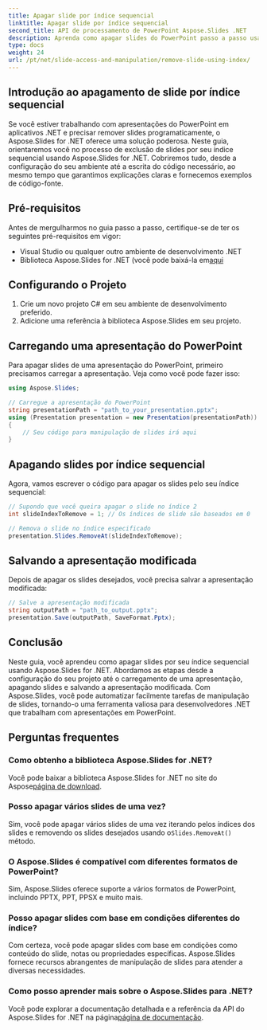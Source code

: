 ```yaml
---
title: Apagar slide por índice sequencial
linktitle: Apagar slide por índice sequencial
second_title: API de processamento de PowerPoint Aspose.Slides .NET
description: Aprenda como apagar slides do PowerPoint passo a passo usando Aspose.Slides for .NET. Nosso guia fornece instruções claras e código-fonte completo para ajudá-lo a remover slides programaticamente por seu índice sequencial.
type: docs
weight: 24
url: /pt/net/slide-access-and-manipulation/remove-slide-using-index/
---
```


## Introdução ao apagamento de slide por índice sequencial

Se você estiver trabalhando com apresentações do PowerPoint em aplicativos .NET e precisar remover slides programaticamente, o Aspose.Slides for .NET oferece uma solução poderosa. Neste guia, orientaremos você no processo de exclusão de slides por seu índice sequencial usando Aspose.Slides for .NET. Cobriremos tudo, desde a configuração do seu ambiente até a escrita do código necessário, ao mesmo tempo que garantimos explicações claras e fornecemos exemplos de código-fonte.

## Pré-requisitos

Antes de mergulharmos no guia passo a passo, certifique-se de ter os seguintes pré-requisitos em vigor:

- Visual Studio ou qualquer outro ambiente de desenvolvimento .NET
-  Biblioteca Aspose.Slides for .NET (você pode baixá-la em[aqui](https://releases.aspose.com/slides/net/)

## Configurando o Projeto

1. Crie um novo projeto C# em seu ambiente de desenvolvimento preferido.
2. Adicione uma referência à biblioteca Aspose.Slides em seu projeto.

## Carregando uma apresentação do PowerPoint

Para apagar slides de uma apresentação do PowerPoint, primeiro precisamos carregar a apresentação. Veja como você pode fazer isso:

```csharp
using Aspose.Slides;

// Carregue a apresentação do PowerPoint
string presentationPath = "path_to_your_presentation.pptx";
using (Presentation presentation = new Presentation(presentationPath))
{
    // Seu código para manipulação de slides irá aqui
}
```

## Apagando slides por índice sequencial

Agora, vamos escrever o código para apagar os slides pelo seu índice sequencial:

```csharp
// Supondo que você queira apagar o slide no índice 2
int slideIndexToRemove = 1; // Os índices de slide são baseados em 0

// Remova o slide no índice especificado
presentation.Slides.RemoveAt(slideIndexToRemove);
```

## Salvando a apresentação modificada

Depois de apagar os slides desejados, você precisa salvar a apresentação modificada:

```csharp
// Salve a apresentação modificada
string outputPath = "path_to_output.pptx";
presentation.Save(outputPath, SaveFormat.Pptx);
```

## Conclusão

Neste guia, você aprendeu como apagar slides por seu índice sequencial usando Aspose.Slides for .NET. Abordamos as etapas desde a configuração do seu projeto até o carregamento de uma apresentação, apagando slides e salvando a apresentação modificada. Com Aspose.Slides, você pode automatizar facilmente tarefas de manipulação de slides, tornando-o uma ferramenta valiosa para desenvolvedores .NET que trabalham com apresentações em PowerPoint.

## Perguntas frequentes

### Como obtenho a biblioteca Aspose.Slides for .NET?

 Você pode baixar a biblioteca Aspose.Slides for .NET no site do Aspose[página de download](https://releases.aspose.com/slides/net/).

### Posso apagar vários slides de uma vez?

 Sim, você pode apagar vários slides de uma vez iterando pelos índices dos slides e removendo os slides desejados usando o`Slides.RemoveAt()` método.

### O Aspose.Slides é compatível com diferentes formatos de PowerPoint?

Sim, Aspose.Slides oferece suporte a vários formatos de PowerPoint, incluindo PPTX, PPT, PPSX e muito mais.

### Posso apagar slides com base em condições diferentes do índice?

Com certeza, você pode apagar slides com base em condições como conteúdo do slide, notas ou propriedades específicas. Aspose.Slides fornece recursos abrangentes de manipulação de slides para atender a diversas necessidades.

### Como posso aprender mais sobre o Aspose.Slides para .NET?

 Você pode explorar a documentação detalhada e a referência da API do Aspose.Slides for .NET na página[página de documentação](https://reference.aspose.com/slides/net/).